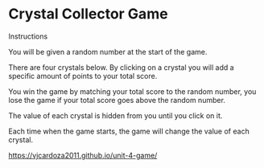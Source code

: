 # Crystal Collector Game

Instructions</u></strong>
            <p>You will be given a random number at the start of the game.</p>
            <p>There are four crystals below. By clicking on a crystal you will add a specific amount of points to your total score.</p>
            <p>You win the game by matching your total score to the random number, you lose the game if your total score goes
                above the random number.</p>
            <p>The value of each crystal is hidden from you until you click on it.</p>
            <p>Each time when the game starts, the game will change the value of each crystal.</p>
https://vjcardoza2011.github.io/unit-4-game/
